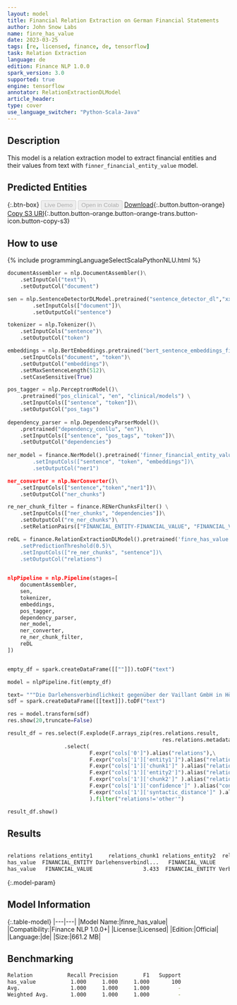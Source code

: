 ```yaml
---
layout: model
title: Financial Relation Extraction on German Financial Statements
author: John Snow Labs
name: finre_has_value
date: 2023-03-25
tags: [re, licensed, finance, de, tensorflow]
task: Relation Extraction
language: de
edition: Finance NLP 1.0.0
spark_version: 3.0
supported: true
engine: tensorflow
annotator: RelationExtractionDLModel
article_header:
type: cover
use_language_switcher: "Python-Scala-Java"
---
```


## Description

This model is a relation extraction model to extract financial entities and their values from text with `finner_financial_entity_value` model.

## Predicted Entities



{:.btn-box}
<button class="button button-orange" disabled>Live Demo</button>
<button class="button button-orange" disabled>Open in Colab</button>
[Download](https://s3.amazonaws.com/auxdata.johnsnowlabs.com/finance/models/finre_has_value_de_1.0.0_3.0_1679702750286.zip){:.button.button-orange}
[Copy S3 URI](s3://auxdata.johnsnowlabs.com/finance/models/finre_has_value_de_1.0.0_3.0_1679702750286.zip){:.button.button-orange.button-orange-trans.button-icon.button-copy-s3}

## How to use



<div class="tabs-box" markdown="1">
{% include programmingLanguageSelectScalaPythonNLU.html %}

```python
documentAssembler = nlp.DocumentAssembler()\
    .setInputCol("text")\
    .setOutputCol("document")

sen = nlp.SentenceDetectorDLModel.pretrained("sentence_detector_dl","xx")\
        .setInputCols(["document"])\
        .setOutputCol("sentence")

tokenizer = nlp.Tokenizer()\
    .setInputCols("sentence")\
    .setOutputCol("token")

embeddings = nlp.BertEmbeddings.pretrained("bert_sentence_embeddings_financial", "de")\
    .setInputCols("document", "token")\
    .setOutputCol("embeddings")\
    .setMaxSentenceLength(512)\
    .setCaseSensitive(True)

pos_tagger = nlp.PerceptronModel()\
    .pretrained("pos_clinical", "en", "clinical/models") \
    .setInputCols(["sentence", "token"])\
    .setOutputCol("pos_tags")
    
dependency_parser = nlp.DependencyParserModel()\
    .pretrained("dependency_conllu", "en")\
    .setInputCols(["sentence", "pos_tags", "token"])\
    .setOutputCol("dependencies")
    
ner_model = finance.NerModel().pretrained('finner_financial_entity_value', 'de', 'finance/models)\
        .setInputCols(["sentence", "token", "embeddings"])\
        .setOutputCol("ner1")

ner_converter = nlp.NerConverter()\
    .setInputCols(["sentence","token","ner1"])\
    .setOutputCol("ner_chunks")

re_ner_chunk_filter = finance.RENerChunksFilter() \
    .setInputCols(["ner_chunks", "dependencies"])\
    .setOutputCol("re_ner_chunks")\
    .setRelationPairs(["FINANCIAL_ENTITY-FINANCIAL_VALUE", "FINANCIAL_VALUE-FINANCIAL_ENTITY"])

reDL = finance.RelationExtractionDLModel().pretrained('finre_has_value', 'de', 'finance/models)\
    .setPredictionThreshold(0.5)\
    .setInputCols(["re_ner_chunks", "sentence"])\
    .setOutputCol("relations")
   

nlpPipeline = nlp.Pipeline(stages=[
    documentAssembler,
    sen,
    tokenizer,
    embeddings,
    pos_tagger,
    dependency_parser,
    ner_model,
    ner_converter,
    re_ner_chunk_filter,
    reDL
])


empty_df = spark.createDataFrame([[""]]).toDF("text")

model = nlpPipeline.fit(empty_df)

text= """Die Darlehensverbindlichkeit gegenüber der Vaillant GmbH in Höhe von TEUR 3.433 hat eine Laufzeit bis zum 31.12.2019 , die restlichen Verbindlichkeiten haben eine Restlaufzeit bis zu einem Jahr ."""
sdf = spark.createDataFrame([[text]]).toDF("text")

res = model.transform(sdf)
res.show(20,truncate=False)

result_df = res.select(F.explode(F.arrays_zip(res.relations.result, 
                                                 res.relations.metadata)).alias("cols")) \
                  .select(
                          F.expr("cols['0']").alias("relations"),\
                          F.expr("cols['1']['entity1']").alias("relations_entity1"),\
                          F.expr("cols['1']['chunk1']" ).alias("relations_chunk1" ),\
                          F.expr("cols['1']['entity2']").alias("relations_entity2"),\
                          F.expr("cols['1']['chunk2']" ).alias("relations_chunk2" ),\
                          F.expr("cols['1']['confidence']" ).alias("confidence" ),\
                          F.expr("cols['1']['syntactic_distance']" ).alias("syntactic_distance" ),\
                          ).filter("relations!='other'")

result_df.show()
```

</div>

## Results

```bash

relations relations_entity1     relations_chunk1 relations_entity2  relations_chunk2 confidence syntactic_distance 
has_value  FINANCIAL_ENTITY Darlehensverbindl...   FINANCIAL_VALUE             3.433        1.0                  8 
has_value   FINANCIAL_VALUE                3.433  FINANCIAL_ENTITY Verbindlichkeiten        1.0          undefined 
```

{:.model-param}
## Model Information

{:.table-model}
|---|---|
|Model Name:|finre_has_value|
|Compatibility:|Finance NLP 1.0.0+|
|License:|Licensed|
|Edition:|Official|
|Language:|de|
|Size:|661.2 MB|

## Benchmarking

```bash
Relation           Recall Precision        F1   Support
has_value           1.000     1.000     1.000       100
Avg.                1.000     1.000     1.000         -
Weighted Avg.       1.000     1.000     1.000         -
```
